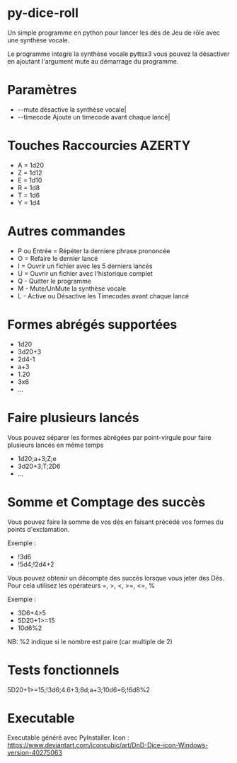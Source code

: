# py-dice-roll
Un simple programme en python pour lancer les dés de Jeu de rôle avec une synthèse vocale.

Le programme integre la synthèse vocale pyttsx3 vous pouvez la désactiver en ajoutant l'argument mute au démarrage du programme.

# Paramètres

* --mute
désactive la synthèse vocale|
* --timecode
Ajoute un timecode avant chaque lancé|

# Touches Raccourcies AZERTY
* A = 1d20
* Z = 1d12
* E = 1d10
* R = 1d8
* T = 1d6
* Y = 1d4

# Autres commandes
* P ou Entrée = Répéter la derniere phrase prononcée
* O = Refaire le dernier lancé
* I = Ouvrir un fichier avec les 5 derniers lancés
* U = Ouvrir un fichier avec l'historique complet
* Q - Quitter le programme 
* M - Mute/UnMute la synthèse vocale
* L - Active ou Désactive les Timecodes avant chaque lancé

# Formes abrégés supportées
* 1d20 
* 3d20+3
* 2d4-1
* a+3
* 1.20
* 3x6
* ...

# Faire plusieurs lancés
Vous pouvez séparer les formes abrégées par point-virgule pour faire plusieurs lancés en même temps
* 1d20;a+3;Z;e 
* 3d20+3;T;2D6
* ...

# Somme et Comptage des succès
Vous pouvez faire la somme de vos dés en faisant précédé vos formes du points d'exclamation.

Exemple : 
* !3d6
* !5d4;!2d4+2

Vous pouvez obtenir un décompte des succès lorsque vous jeter des Dés.
Pour cela utilisez les opérateurs =, >, <, >=, <=, %

Exemple :
* 3D6+4>5
* 5D20+1>=15
* 10d6%2

NB: %2 indique si le nombre est paire (car multiple de 2)

# Tests fonctionnels
5D20+1>=15;!3d6;4.6+3;8d;a+3;10d6=6;!6d8%2

# Executable
Executable généré avec PyInstaller. 
Icon : https://www.deviantart.com/iconcubic/art/DnD-Dice-icon-Windows-version-40275063